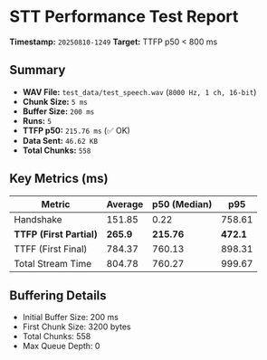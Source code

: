 # STT Performance Test Report

**Timestamp:** `20250810-1249`
**Target:** TTFP p50 < 800 ms

## Summary
- **WAV File:** `test_data/test_speech.wav` (`8000 Hz, 1 ch, 16-bit`)
- **Chunk Size:** `5 ms`
- **Buffer Size:** `200 ms`
- **Runs:** `5`
- **TTFP p50:** `215.76 ms` (✅ OK)
- **Data Sent:** `46.62 KB`
- **Total Chunks:** `558`

## Key Metrics (ms)
| Metric | Average | p50 (Median) | p95 |
|--------|---------|--------------|-----|
| Handshake | 151.85 | 0.22 | 758.61 |
| **TTFP (First Partial)** | **265.9** | **215.76** | **472.1** |
| TTFF (First Final) | 784.37 | 760.13 | 898.31 |
| Total Stream Time | 804.78 | 760.27 | 999.67 |

## Buffering Details
- Initial Buffer Size: 200 ms
- First Chunk Size: 3200 bytes
- Total Chunks: 558
- Max Queue Depth: 0
